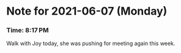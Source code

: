 # Note for 2021-06-07 (Monday)
### Time: 8:17 PM

Walk with Joy today, she was pushing for meeting again this week.
